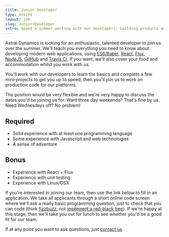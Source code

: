 ```yaml
---
title: Junior Developer
type: Onsite
layout: job
slug: Junior+Developer
intro: Spend a summer working with our developers, building products and learning to use a modern web stack.
---
```


Astral Dynamics is looking for an enthusiastic, talented developer to join us over the summer. We'll teach you everything you need to know about developing modern web applications, using [ES6/Babel][1], [React][2], [Flux][3], [NodeJS][4], [GitHub][5] and [Travis CI][6]. If you want, we'll also cover your food and accommodation whilst you work with us.

You'll work with our developers to learn the basics and complete a few mini-projects to get you up to speed, then you'll join us to work on production code for our platforms.

The position would be very flexible and we're very happy to discuss the dates you'd be joining us for. Want three day weekends? That's fine by us. Need Wednesdays off? No problem!

## Required
* Solid experience with at least one programming language
* Some experience with Javascript and web technologies
* A sense of adventure

## Bonus
* Experience with React + Flux
* Experience with unit testing
* Experience with Linux/OSX

If you're interested in joining our team, then use the link below to fill in an application. We take all applicants through a short online code screen where we'll ask a really basic programming question, just to check that you can code (think [fizzbuzz][7], not [implement a red-black tree][8]). If we're happy at this stage, then we'll take you out for lunch to see whether you'd be a good fit for our team.

If at any point you want to ask questions, just [contact us][9].

[1]: http://babeljs.io/
[2]: https://facebook.github.io/react/
[3]: https://facebook.github.io/flux/
[4]: https://nodejs.org/
[5]: https://github.com/
[6]: https://travis-ci.org/
[7]: https://en.wikipedia.org/wiki/Fizz_buzz#Programming_interviews
[8]: https://en.wikipedia.org/wiki/Red%E2%80%93black_tree 
[9]: /contact
